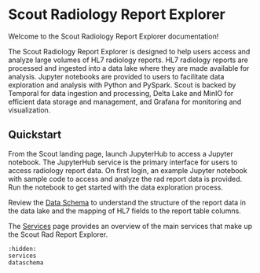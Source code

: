 # Scout Radiology Report Explorer

Welcome to the Scout Radiology Report Explorer documentation! 

The Scout Radiology Report Explorer is designed to help users access and analyze large volumes of HL7 radiology reports.
HL7 radiology reports are processed and ingested into a data lake where they are made available for analysis. Jupyter
notebooks are provided to users to facilitate data exploration and analysis with Python and PySpark. Scout is backed by
Temporal for data ingestion and processing, Delta Lake and MinIO for efficient data storage and management, and Grafana
for monitoring and visualization.

## Quickstart

From the Scout landing page, launch JupyterHub to access a Jupyter notebook. The JupyterHub service is the primary
interface for users to access radiology report data. On first login, an example Jupyter notebook with sample code to 
access and analyze the rad report data is provided. Run the notebook to get started with the data exploration process.

Review the [Data Schema](dataschema.md) to understand the structure of the report data in the data lake and the mapping 
of HL7 fields to the report table columns. 

The [Services](services.md) page provides an overview of the main services 
that make up the Scout Rad Report Explorer.

```{toctree}
:hidden:
services
dataschema
```

